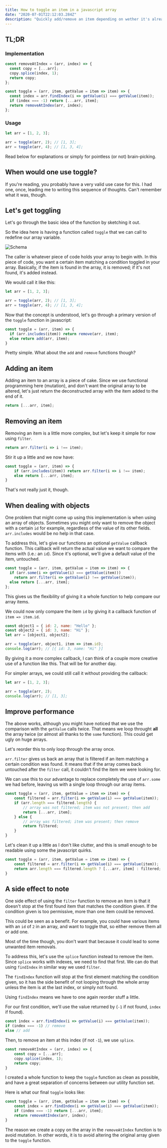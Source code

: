 ```yaml
---
title: How to toggle an item in a javascript array
date: "2020-07-01T22:12:03.284Z"
description: "Quickly add/remove an item depending on wether it's already in the array or not."
---
```


## TL;DR

### Implementation

```jsx
const removeAtIndex = (arr, index) => {
  const copy = [...arr];
  copy.splice(index, 1);
  return copy;
};

const toggle = (arr, item, getValue = item => item) => {
  const index = arr.findIndex(i => getValue(i) === getValue(item));
  if (index === -1) return [...arr, item];
  return removeAtIndex(arr, index);
};
```

### Usage

```jsx
let arr = [1, 2, 3];

arr = toggle(arr, 2); // [1, 3];
arr = toggle(arr, 4); // [1, 3, 4];
```

Read below for explanations or simply for pointless (or not) brain-picking.

## When would one use toggle?

If you're reading, you probably have a very valid use case for this. I had one, once, leading me to writing this sequence of thoughts. Can't remember what it was, though.

## Let's get toggling

Let's go through the basic idea of the function by sketching it out.

So the idea here is having a function called `toggle` that we can call to redefine our array variable.

![Schema](./schema.png)

The caller is whatever piece of code holds your array to begin with. In this piece of code, you want a certain item matching a condition toggled in your array. Basically, if the item is found in the array, it is removed; if it's not found, it's added instead.

We would call it like this:

```jsx
let arr = [1, 2, 3];

arr = toggle(arr, 2); // [1, 3];
arr = toggle(arr, 4); // [1, 3, 4];
```

Now that the concept is understood, let's go through a primary version of the `toggle` function in javascript:

```jsx
const toggle = (arr, item) => {
  if (arr.includes(item)) return remove(arr, item);
  else return add(arr, item);
}
```

Pretty simple. What about the `add` and `remove` functions though?

## Adding an item

Adding an item to an array is a piece of cake. Since we use functional programming here (mutation), and don't want the original array to be altered, let's just return the deconstructed array with the item added to the end of it.

```jsx
return [...arr, item];
```

## Removing an item

Removing an item is a little more complex, but let's keep it simple for now using `filter`.

```jsx
return arr.filter(i => i !== item);
```

Stir it up a little and we now have:

```jsx
const toggle = (arr, item) => {
	if (arr.includes(item)) return arr.filter(i => i !== item);
	else return [...arr, item];
}
```

That's not really just it, though.

## When dealing with objects

One problem that might come up using this implementation is when using an array of objects. Sometimes you might only want to remove the object with a certain `id` for example, regardless of the value of its other fields. `arr.includes` would be no help in that case.

To address this, let's give our functions an optional `getValue` callback function. This callback will return the actual value we want to compare the items with (i.e.: an `id`).  Since it's optional, we'll give a default value of the item, untouched.

```jsx
const toggle = (arr, item, getValue = item => item) => {
  if (arr.some(i => getValue(i) === getValue(item)))
    return arr.filter(i => getValue(i) !== getValue(item));
  else return [...arr, item];
};
```

This gives us the flexibility of giving it a whole function to help compare our array items.

We could now only compare the item `id` by giving it a callback function of `item => item.id`.

```jsx
const object1 = { id: 2, name: "Hello" };
const object2 = { id: 3, name: "Hi" };
let arr = [object1, object2];

arr = toggle(arr, object1, item => item.id);
console.log(arr); // [{ id: 3, name: "Hi" }]
```

By giving it a more complex callback, I can think of a couple more creative use of a function like this. That will be for another day.

For simpler arrays, we could still call it without providing the callback:

```jsx
let arr = [1, 2, 3];

arr = toggle(arr, 2);
console.log(arr); // [1, 3];
```

## Improve performance

The above works, although you might have noticed that we use the comparison with the `getValue` calls twice. That means we loop throught **all** the array twice (or almost all thanks to the `some` function). This could get ugly on huge arrays.

Let's reorder this to only loop through the array once.

`arr.filter` gives us back an array that is filtered if an item matching a certain condition was found. It means that if the array comes back untouched after the `filter` call, it couldn't find the item we were looking for.

We can use this to our advantage to replace completely the use of `arr.some` we had before, leaving us with a single loop through our array items.

```jsx
const toggle = (arr, item, getValue = item => item) => {
	const filtered = arr.filter(i => getValue(i) === getValue(item));
	if (arr.length === filtered.length) {
		// array was not filtered; item was not present; then add
		return [...arr, item];
	} else {
		// array was filtered; item was present; then remove
		return filtered;
	}
}
```

Let's clean it up a little as I don't like clutter, and this is small enough to be readable using some the javascript quirks.

```jsx
const toggle = (arr, item, getValue = item => item) => {
	const filtered = arr.filter(i => getValue(i) === getValue(item));
	return arr.length === filtered.length ? [...arr, item] : filtered;
}
```

## A side effect to note

One side effect of using the `filter` function to remove an item is that it doesn't stop at the first found item that matches the condition given. If the condition given is too permissive, more than one item could be removed.

This could be seen as a benefit. For example, you could have various items with an `id` of `2` in an array, and want to toggle that, so either remove them all or add one.

Most of the time though, you don't want that because it could lead to some unwanted item removals.

To address this, let's use the `splice` function instead to remove the item. Since `splice` works with indexes, we need to find that first. We can do that using `findIndex` in similar way we used `filter`. 

The `findIndex` function will stop at the first element matching the condition given, so it has the side benefit of not looping through the whole array unless the item is at the last index, or simply not found.

Using `findIndex` means we have to one again reorder stuff a little.

For our first condition, we'll use the value returned by (`-1` if not found, `index` if found).

```jsx
const index = arr.findIndex(i => getValue(i) === getValue(item));
if (index === -1) // remove
else // add
```

Then, to remove an item at this index (if not `-1`), we use `splice`.

```jsx
const removeAtIndex = (arr, index) => {
	const copy = [...arr];
	copy.splice(index, 1);
	return copy;
}
```

I created a whole function to keep the `toggle` function as clean as possible, and have a great separation of concerns between our utility function set.

Here is what our final `toggle` looks like:

```jsx
const toggle = (arr, item, getValue = item => item) => {
	const index = arr.findIndex(i => getValue(i) === getValue(item));
	if (index === -1) return [...arr, item];
	return removeAtIndex(arr, index);
}
```

The reason we create a copy on the array in the `removeAtIndex` function is to avoid mutation. In other words, it is to avoid altering the original array given to the `toggle` function.
